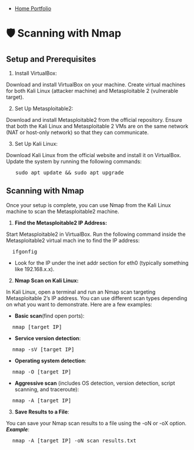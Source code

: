 - <a href="https://github.com/rafa0c">Home Portfolio</a>

# 🛡️ Scanning with Nmap

## Setup and Prerequisites

1. Install VirtualBox:

Download and install VirtualBox on your machine.
Create virtual machines for both Kali Linux (attacker machine) and Metasploitable 2 (vulnerable target).

2. Set Up Metasploitable2:

Download and install Metasploitable2 from the official repository.
Ensure that both the Kali Linux and Metasploitable 2 VMs are on the same network (NAT or host-only network) so that they can communicate.

3. Set Up Kali Linux:

Download Kali Linux from the official website and install it on VirtualBox.
Update the system by running the following commands:

<pre>   sudo apt update && sudo apt upgrade  </pre>

## Scanning with Nmap
Once your setup is complete, you can use Nmap from the Kali Linux machine to scan the Metasploitable2 machine.

1. **Find the Metasploitable2 IP Address:**

Start Metasploitable2 in VirtualBox.
Run the following command inside the Metasploitable2 virtual mach ine to find the IP address:

<pre>  ifgonfig  </pre>

- Look for the IP under the inet addr section for eth0 (typically something like 192.168.x.x).

2. **Nmap Scan on Kali Linux:**

In Kali Linux, open a terminal and run an Nmap scan targeting Metasploitable 2’s IP address. You can use different scan types depending on what you want to demonstrate.
Here are a few examples:

- **Basic scan**(find open ports):

<pre>  nmap [target IP]  </pre>

- **Service version detection**:

<pre>  nmap -sV [target IP]  </pre>

- **Operating system detection**:

<pre>  nmap -O [target IP]  </pre>

- **Aggressive scan** (includes OS detection, version detection, script scanning, and traceroute):

<pre>  nmap -A [target IP] </pre>

3. **Save Results to a File**:

You can save your Nmap scan results to a file using the -oN or -oX option.
**_Example_**: 

<pre>  nmap -A [target IP] -oN scan_results.txt </pre>



  




  








